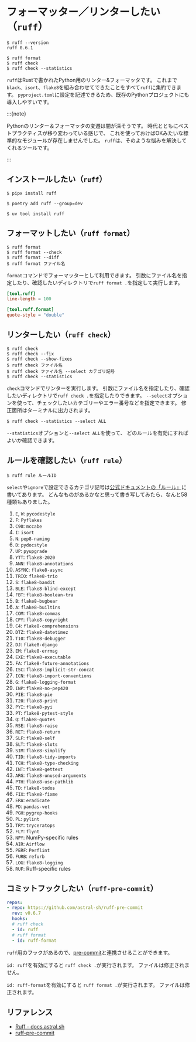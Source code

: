 # フォーマッター／リンターしたい（`ruff`）

```console
$ ruff --version
ruff 0.6.1

$ ruff format
$ ruff check
$ ruff check --statistics
```

``ruff``はRustで書かれたPython用のリンター&フォーマッタです。
これまで``black``、``isort``、``flake8``を組み合わせてできたことをすべて``ruff``に集約できます。
``pyproject.toml``に設定を記述できるため、既存のPythonプロジェクトにも導入しやすいです。

:::{note}

Pythonのリンター＆フォーマッタの変遷は闇が深そうです。
時代とともにベストプラクティスが移り変わっている感じで、
これを使っておけばOKみたいな標準的なモジュールが存在しませんでした。
``ruff``は、そのような悩みを解決してくれるツールです。

:::

## インストールしたい（`ruff`）

```console
$ pipx install ruff
```

```console
$ poetry add ruff --group=dev
```

```console
$ uv tool install ruff
```

## フォーマットしたい（``ruff format``）

```console
$ ruff format
$ ruff format --check
$ ruff format --diff
$ ruff format ファイル名
```

``format``コマンドでフォーマッターとして利用できます。
引数にファイル名を指定したり、確認したいディレクトリで``ruff format .``を指定して実行します。

```toml
[tool.ruff]
line-length = 100

[tool.ruff.format]
quote-style = "double"
```

## リンターしたい（``ruff check``）

```console
$ ruff check
$ ruff check --fix
$ ruff check --show-fixes
$ ruff check ファイル名
$ ruff check ファイル名 --select カテゴリ記号
$ ruff check --statistics
```

``check``コマンドでリンターを実行します。
引数にファイル名を指定したり、確認したいディレクトリで``ruff check .``を指定したりできます。
``--select``オプションを使って、チェックしたいカテゴリーやエラー番号などを指定できます。
修正箇所はターミナルに出力されます。

```console
$ ruff check --statistics --select ALL
```

`--statistics`オプションと`--select ALL`を使って、
どのルールを有効にすればよいか確認できます。

## ルールを確認したい（``ruff rule``）

```console
$ ruff rule ルールID
```

``select``や``ignore``で設定できるカテゴリ記号は[公式ドキュメントの「ルール」](https://docs.astral.sh/ruff/rules/)に書いてあります。
どんなものがあるかなと思って書き写してみたら、なんと58種類もありました。

1. ``E``, ``W``: ``pycodestyle``
2. ``F``: ``Pyflakes``
3. ``C90``: ``mccabe``
4. ``I``: ``isort``
5. ``N``: ``pep8-naming``
6. ``D``: ``pydocstyle``
7. ``UP``: ``pyupgrade``
8. ``YTT``: ``flake8-2020``
9. ``ANN``: ``flake8-annotations``
10. ``ASYNC``: ``flake8-async``
11. ``TRIO``: ``flake8-trio``
12. ``S``: ``flake8-bandit``
13. ``BLE``: ``flake8-blind-except``
14. ``FBT``: ``flake8-boolean-tra``
15. ``B``: ``flake8-bugbear``
16. ``A``: ``flake8-builtins``
17. ``COM``: ``flake8-commas``
18. ``CPY``: ``flake8-copyright``
19. ``C4``: ``flake8-comprehensions``
20. ``DTZ``: ``flake8-datetimez``
21. ``T10``: ``flake8-debugger``
22. ``DJ``: ``flake8-django``
23. ``EM``: ``flake8-errmsg``
24. ``EXE``: ``flake8-executable``
25. ``FA``: ``flake8-future-annotations``
26. ``ISC``: ``flake8-implicit-str-concat``
27. ``ICN``: ``flake8-import-conventions``
28. ``G``: ``flake8-logging-format``
29. ``INP``: ``flake8-no-pep420``
30. ``PIE``: ``flake8-pie``
31. ``T20``: ``flake8-print``
32. ``PYI``: ``flake8-pyi``
33. ``PT``: ``flake8-pytest-style``
34. ``Q``: ``flake8-quotes``
35. ``RSE``: ``flake8-raise``
36. ``RET``: ``flake8-return``
37. ``SLF``: ``flake8-self``
38. ``SLT``: ``flake8-slots``
39. ``SIM``: ``flake8-simplify``
40. ``TID``: ``flake8-tidy-imports``
41. ``TCH``: ``flake8-type-checking``
42. ``INT``: ``flake8-gettext``
43. ``ARG``: ``flake8-unused-arguments``
44. ``PTH``: ``flake8-use-pathlib``
45. ``TD``: ``flake8-todos``
46. ``FIX``: ``flake8-fixme``
47. ``ERA``: ``eradicate``
48. ``PD``: ``pandas-vet``
49. ``PGH``: ``pygrep-hooks``
50. ``PL``: ``pylint``
51. ``TRY``: ``tryceratops``
52. ``FLY``: ``flynt``
53. ``NPY``: NumPy-specific rules
54. ``AIR``: ``Airflow``
55. ``PERF``: ``Perflint``
56. ``FURB``: ``refurb``
57. ``LOG``: ``flake8-logging``
58. ``RUF``: Ruff-specific rules

## コミットフックしたい（`ruff-pre-commit`）

```yaml
repos:
- repo: https://github.com/astral-sh/ruff-pre-commit
  rev: v0.6.7
  hooks:
  # ruff check
  - id: ruff
  # ruff format
  - id: ruff-format
```

`ruff`用のフックがあるので、[pre-commit](./python-pre-commit.md)と連携させることができます。

`id: ruff`を有効にすると
`ruff check .`が実行されます。
ファイルは修正されません。

`id: ruff-format`を有効にすると
`ruff format .`が実行されます。
ファイルは修正されます。

## リファレンス

- [Ruff - docs.astral.sh](https://docs.astral.sh/ruff/)
- [ruff-pre-commit](https://github.com/astral-sh/ruff-pre-commit)
